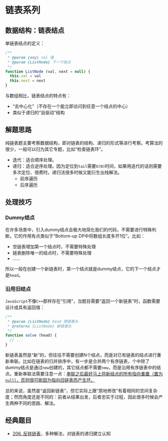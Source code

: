 # 链表系列

## 数据结构：链表结点

单链表结点的定义：

```js
/**
 * @param {any} val 值
 * @param {ListNode} 下一个结点
 */
function ListNode (val, next = null) {
  this.val = val
  this.next = next
}
```

与数组相比，链表结点的特点有：

- “去中心化”（不存在一个能立即访问到任意一个结点的中心）
- 类似于递归的“自驱动”结构

## 解题思路

纯链表题主要考察数据结构，即对链表的结构、递归的形式等进行考察。考算法的很少，一般可以归为其它专题，比如“检查链表环”。

- 迭代：适合顺序处理。
- 递归：适合逆序处理。因为定位到`tail`需要`O(N)`时间，如果用迭代的话则需要多次定位、很费时。递归法很多时候又能衍生出栈解法。
  - 前序遍历
  - 后序遍历

## 处理技巧

### Dummy结点

在许多场景中，引入dummy结点会极大地简化我们的代码，不需要进行特殊判断。它的作用有点类似于“Bottom-up DP中将数组长度多开1位”。比如：

- 空链表增加第一个结点时，不需要特殊处理
- 链表删除唯一的结点时，不需要特殊处理
- ……

所以一般在创建一个新链表时，第一个结点就是dummy结点，它的下一个结点才是`head`。

### 沿用旧结点

`JavaScript`不像`C++`那样存在“引用”，当题目需要“返回一个新链表”时，函数需要设计成具有返回值：

```js
/**
 * @param {ListNode} head 原链表头
 * @returns {ListNode} 新链表头
 */
function solve (head) {
  // ...
}
```

新链表虽然是“新”的，但往往不需要创建N个结点，而是对已有链表的结点进行重新串联。比如在链表的归并排序中，有一步是合并两个有序链表，个中除了dummy结点是通过`new`创建的，其它结点都不需要`new`，而是沿用有序链表中的结点。重新串联法需要注意一点：<u>串联之后最好马上将新结点的所有指向重置（置为`null`），否则很可能因为指向旧链表而产生环。</u>

总的来说，虽然是“返回新链表”，但它实际上跟“原地修改”有着相同的空间复杂度；然而角度还是不同的：前者从结果出发，后者忠实于过程，因此很多时候会产生两种不同的思路、解法。

## 经典题目

- [206. 反转链表](https://leetcode-cn.com/problems/reverse-linked-list/)，多种解法，对链表的递归建立认知
